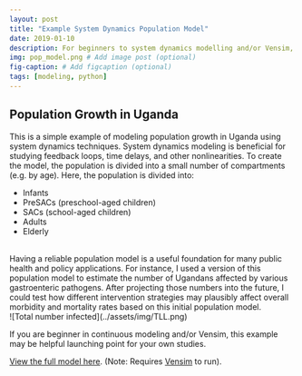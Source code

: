 ```yaml
---
layout: post
title: "Example System Dynamics Population Model"
date: 2019-01-10
description: For beginners to system dynamics modelling and/or Vensim, this is an example model that uses population data from Uganda to show some basic continuous modeling principles.
img: pop_model.png # Add image post (optional)
fig-caption: # Add figcaption (optional)
tags: [modeling, python]
---
```


## Population Growth in Uganda
This is a simple example of modeling population growth in Uganda using system dynamics techniques. System dynamics modeling is beneficial for studying feedback loops, time delays, and other nonlinearities. To create the model, the population is divided into a small number of compartments (e.g. by age). Here, the population is divided into\:
* Infants
* PreSACs (preschool-aged children)
* SACs (school-aged children)
* Adults
* Elderly

<br>
Having a reliable population model is a useful foundation for many public health and policy applications. For instance, I used a version of this population model to estimate the number of Ugandans affected by various gastroenteric pathogens. After projecting those numbers into the future, I could test how different intervention strategies may plausibly affect overall morbidity and mortality rates based on this initial population model.
<br>
![Total number infected](../assets/img/TLL.png)

If you are beginner in continuous modeling and/or Vensim, this example may be helpful launching point for your own studies.

[View the full model here](https://github.com/shannongross/code_support/tree/master/vensim_population_model).
(Note: Requires [Vensim](https://vensim.com/vensim-software/) to run).
